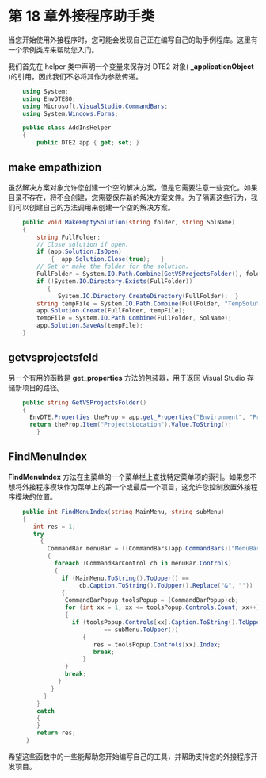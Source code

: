 # 第 18 章外接程序助手类

当您开始使用外接程序时，您可能会发现自己正在编写自己的助手例程库。这里有一个示例类库来帮助您入门。

我们首先在 helper 类中声明一个变量来保存对 DTE2 对象( **_applicationObject** )的引用，因此我们不必将其作为参数传递。

```cs
    using System;
    using EnvDTE80;
    using Microsoft.VisualStudio.CommandBars;
    using System.Windows.Forms;

    public class AddInsHelper
    {
        public DTE2 app { get; set; }

```

## make empathizion

虽然解决方案对象允许您创建一个空的解决方案，但是它需要注意一些变化。如果目录不存在，将不会创建，您需要保存新的解决方案文件。为了隔离这些行为，我们可以创建自己的方法调用来创建一个空的解决方案。

```cs
    public void MakeEmptySolution(string folder, string SolName)
    {
        string FullFolder;
        // Close solution if open.
        if (app.Solution.IsOpen)
            {  app.Solution.Close(true);   }
        // Get or make the folder for the solution.
        FullFolder = System.IO.Path.Combine(GetVSProjectsFolder(), folder);
        if (!System.IO.Directory.Exists(FullFolder))
           {
              System.IO.Directory.CreateDirectory(FullFolder);  }
        string tempFile = System.IO.Path.Combine(FullFolder, "TempSolution.sln");
        app.Solution.Create(FullFolder, tempFile);
        tempFile = System.IO.Path.Combine(FullFolder, SolName);
        app.Solution.SaveAs(tempFile);
    }

```

## getvsprojectsfeld

另一个有用的函数是 **get_properties** 方法的包装器，用于返回 Visual Studio 存储新项目的路径。

```cs
    public string GetVSProjectsFolder()
    {
      EnvDTE.Properties theProp = app.get_Properties("Environment", "ProjectsAndSolution");
      return theProp.Item("ProjectsLocation").Value.ToString();
        }

```

## FindMenuIndex

**FindMenuIndex** 方法在主菜单的一个菜单栏上查找特定菜单项的索引。如果您不想将外接程序模块作为菜单上的第一个或最后一个项目，这允许您控制放置外接程序模块的位置。

```cs
    public int FindMenuIndex(string MainMenu, string subMenu)
    {
       int res = 1;
       try
         {
           CommandBar menuBar = ((CommandBars)app.CommandBars)["MenuBar"];
           {
             foreach (CommandBarControl cb in menuBar.Controls)
             {
               if (MainMenu.ToString().ToUpper() ==  
                    cb.Caption.ToString().ToUpper().Replace("&", ""))
               {
                CommandBarPopup toolsPopup = (CommandBarPopup)cb;
                for (int xx = 1; xx <= toolsPopup.Controls.Count; xx++)
                {
                  if (toolsPopup.Controls[xx].Caption.ToString().ToUpper().Replace("&", "")
                           == subMenu.ToUpper())
                     {
                        res = toolsPopup.Controls[xx].Index;
                        break;
                     }
                }
                break;
              }
            }
          }
        }
        catch
        {
        }
        return res;
     }

```

希望这些函数中的一些能帮助您开始编写自己的工具，并帮助支持您的外接程序开发项目。